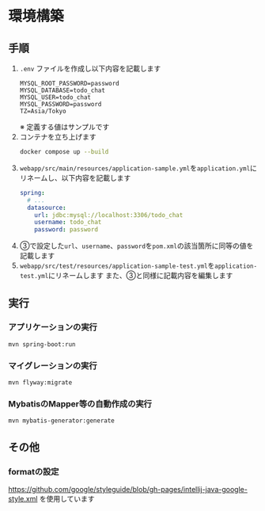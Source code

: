 # 環境構築

## 手順
1. `.env` ファイルを作成し以下内容を記載します
    ```env
    MYSQL_ROOT_PASSWORD=password
    MYSQL_DATABASE=todo_chat
    MYSQL_USER=todo_chat
    MYSQL_PASSWORD=password
    TZ=Asia/Tokyo
    ```
   ※ 定義する値はサンプルです
1. コンテナを立ち上げます
   ```sh
   docker compose up --build
   ```
1. `webapp/src/main/resources/application-sample.yml`を`application.yml`にリネームし、以下内容を記載します
   ```yml
   spring:
     # ...
     datasource:
       url: jdbc:mysql://localhost:3306/todo_chat
       username: todo_chat
       password: password
   ```
1. ③で設定した`url`、`username`、`password`を`pom.xml`の該当箇所に同等の値を記載します
1. `webapp/src/test/resources/application-sample-test.yml`を`application-test.yml`にリネームします
   また、③と同様に記載内容を編集します

## 実行
### アプリケーションの実行
```
mvn spring-boot:run
```

### マイグレーションの実行
```
mvn flyway:migrate
```

### MybatisのMapper等の自動作成の実行
```
mvn mybatis-generator:generate
```

## その他
### formatの設定
https://github.com/google/styleguide/blob/gh-pages/intellij-java-google-style.xml
を使用しています